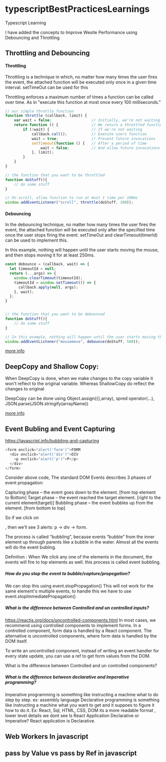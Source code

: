 # typescriptBestPracticesLearnings
Typescript Learning


I have added the concepts to Improve Wesite Performance using Debouncing and Throttling

## Throttling and Debouncing
#### Throttling
Throttling is a technique in which, no matter how many times the user fires the event, 
the attached function will be executed only once in a given time interval.
setTimeOut can be used for this

Throttling enforces a maximum number of times a function can be called over time. As in "execute this function at most once every 100 milliseconds."
```javascript
// our simple throttle function
function throttle (callback, limit) {
    var wait = false;                  // Initially, we're not waiting
    return function () {               // We return a throttled function
        if (!wait) {                   // If we're not waiting
            callback.call();           // Execute users function
            wait = true;               // Prevent future invocations
            setTimeout(function () {   // After a period of time
                wait = false;          // And allow future invocations
            }, limit);
        }
    }
}

// the function that you want to be throttled
function doStuff(){
    // do some stuff
}

// On scroll, allow function to run at most 1 time per 100ms
window.addEventListener("scroll", throttle(doStuff, 100));
```
#### Debouncing
In the debouncing technique, no matter how many times the user fires the event, 
the attached function will be executed only after the specified time once the user stops firing the event.
setTimeOut and clearTimeout(timerId) can be used to implement this.

In this example, nothing will happen until the user starts moving the mouse, and then stops moving it for at least 250ms.
```javascript
const debounce = (callback, wait) => {
  let timeoutId = null;
  return (...args) => {
    window.clearTimeout(timeoutId);
    timeoutId = window.setTimeout(() => {
      callback.apply(null, args);
    }, wait);
  };
}


// the function that you want to be debounced
function doStuff(){
    // do some stuff
}

// In this example, nothing will happen until the user starts moving the mouse, and then stops moving it for at least 250ms.
window.addEventListener("mousemove", debounce(doStuff, 500));

```
[more info](https://github.com/venk120soft/typescriptBestPracticesLearnings/blob/master/Throttling%26Debouncing)

## DeepCopy and Shallow Copy:
When DeepCopy is done, when we make changes to the copy variable it won't reflect to the original variable.
Whereas ShallowCopy do reflect the changes to original

DeepCopy can be done using Object.assign({},array), spred operator(...), JSON.parse(JSON.stringify(arrayName))

[more info](https://github.com/venk120soft/typescriptBestPracticesLearnings/blob/master/DeepVsShallowCopy)

## Event Bubling and Event Capturing
https://javascript.info/bubbling-and-capturing
```javascript
<form onclick="alert('form')">FORM
  <div onclick="alert('div')">DIV
    <p onclick="alert('p')">P</p>
  </div>
</form>
```
Consider above code,
The standard DOM Events describes 3 phases of event propagation:

Capturing phase – the event goes down to the element. [from top element to Bottom]
Target phase – the event reached the target element. [right to the current element(target)]
Bubbling phase – the event bubbles up from the element. [from bottom to top]

So if we click on <p>, then we’ll see 3 alerts: p → div → form.

The process is called “bubbling”, because events “bubble” from the inner element up through parents like a bubble in the water.
Almost all the events will do the event bubling.

Definition :
When We click any one of the elements in the document, the events will fire to top elements as well. this process is called event bubbling.

##### How do you stop the event to bubble/capture/propegation?
We can stop this using event.stopPropagation()
This will not work for the same element's multiple events, to handle this we have to use event.stopImmediatePropagation()

##### What is the difference between Controlled and un controlled inputs?
https://reactjs.org/docs/uncontrolled-components.html
In most cases, we recommend using controlled components to implement forms. 
In a controlled component, form data is handled by a React component. The alternative is uncontrolled components, where form data is handled by the DOM itself.

To write an uncontrolled component, instead of writing an event handler for every state update, you can use a ref to get form values from the DOM.

What is the difference between Controlled and un controlled components?

##### What is the difference between declarative and Imperative programming?
Imperative programming is something like instructing a machine what to do step by step. ex: assembly language
Declarative programming is something like instructing a machine what you want to get and it suppoes to figure it how to do it.
Ex: React, Sql, HTML, CSS, DOM its a more readable format , lower level details we dont see
Is React Application Declarative or Imperative?
React application is Declarative.

## Web Workers In javascript

## pass by Value vs pass by Ref in javascript
